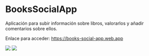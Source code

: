 # BooksSocialApp

Aplicación para subir información sobre libros, valorarlos y añadir comentarios sobre  ellos. 

Enlace para acceder:
https://books-social-app.web.app

<img src="https://user-images.githubusercontent.com/56256124/194850804-639e1e66-cb52-4d16-9c49-9ba1e1f5ba8b.png"/>

<img src="https://user-images.githubusercontent.com/56256124/194851349-e589ed7e-ef1a-44a1-b2f2-b5f735ac8ee9.png"/>


